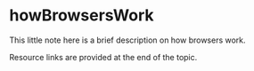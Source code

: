 # howBrowsersWork
This little note here is a brief description on how browsers  work.

Resource links are provided at the end of the topic.
